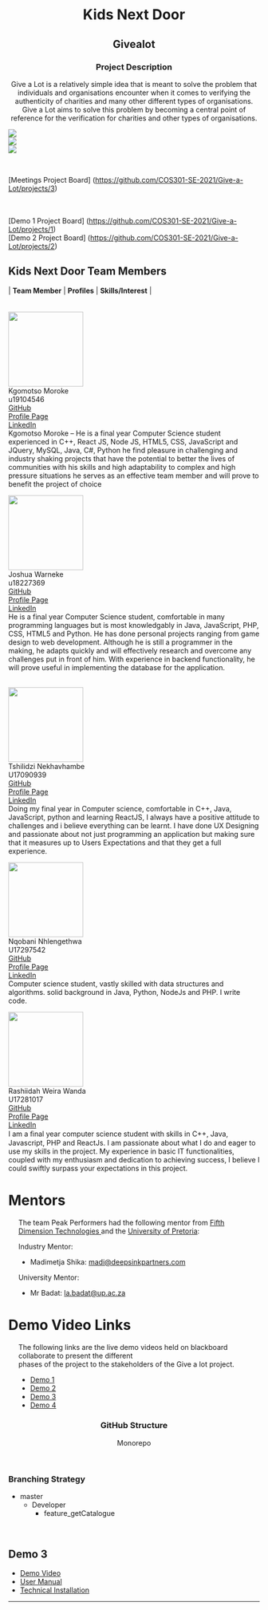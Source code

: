 <h1 align="center"> Kids Next Door </h1>
<h2 align="center"> Givealot </h2>


<h3 align="center" text-decoration="underline">Project Description</h3>
<p align="center">Give a Lot is a relatively simple idea that is meant to solve the problem that individuals and organisations encounter when it comes to verifying the authenticity of charities and many other different types of organisations. Give a Lot aims to solve this problem by becoming a central point of reference for the verification for charities and other types of organisations.</p>

![](https://img.shields.io/badge/coverage-unknown-informational?style=flat&logo=<LOGO_NAME>&logoColor=white&color=2bbc8a)
	<br>
![](https://img.shields.io/badge/IssuesOpen-5-informational?style=flat&logo=<LOGO_NAME>&logoColor=white&color=2bbc8a)
	<br>
![](https://img.shields.io/badge/IssuesClosed-5-informational?style=flat&logo=<LOGO_NAME>&logoColor=white&color=2bbc8a)	

<br>

[Meetings Project Board]
(https://github.com/COS301-SE-2021/Give-a-Lot/projects/3)

<br><br>
[Demo 1 Project Board]
(https://github.com/COS301-SE-2021/Give-a-Lot/projects/1)
<br>
[Demo 2 Project Board]
(https://github.com/COS301-SE-2021/Give-a-Lot/projects/2)
<br>


## Kids Next Door Team Members

| **Team Member** | **Profiles** | **Skills/Interest** | <br/><br/><br/>
 <img src="https://cdn.discordapp.com/attachments/838454474250780693/850093097815244870/Picture4.jpg" width="150px">  <br/> Kgomotso Moroke<br/>  u19104546<br/> [GitHub](https://github.com/Kgomotso404) <br/> [Profile Page]() <br/> [LinkedIn](https://www.linkedin.com/in/kgomotso-moroke-23b0ab210/) <br/> Kgomotso Moroke – He is a final year Computer Science student experienced in C++, React JS, Node JS, HTML5, CSS, JavaScript and JQuery, MySQL, Java, C#, Python he find pleasure in challenging and industry shaking projects that have the potential to better the lives of communities with his skills and high adaptability to complex and high pressure situations he serves as an effective team member and will prove to benefit the project of choice<br/>
 
 <img src="https://cdn.discordapp.com/attachments/838454474250780693/850093098993582080/Picture5.jpg" width="150px">  <br/> Joshua Warneke <br/> u18227369 <br/> [GitHub](https://github.com/CaptainCoDev) <br/> [Profile Page](https://CaptainCoDev.github.io/) <br/> [LinkedIn](https://www.linkedin.com/in/joshua-warneke-02a243171/) <br/> He is a final year Computer Science student, comfortable in many programming languages but is most knowledgably in Java, JavaScript, PHP, CSS, HTML5 and Python. He has done personal projects ranging from game design to web development. Although he is still a programmer in the making, he adapts quickly and will effectively research and overcome any challenges put in front of him. With experience in backend functionality, he will prove useful in implementing the database for the application. <br/><br/> 


 <img src="https://cdn.discordapp.com/attachments/838454474250780693/850093077892300820/Picture1.jpg" width="150px">  <br/> Tshilidzi Nekhavhambe <br/> U17090939 <br/> [GitHub](https://tshilidzin.github.io/Tshilidzi/) <br/> [Profile Page]() <br/> [LinkedIn](https://www.linkedin.com/in/tshilidzi-nekhavhambe-a778731a2/) <br/> Doing my final year in Computer science, comfortable in C++, Java, JavaScript, python and learning ReactJS, I always have a positive attitude to challenges and i believe everything can be learnt. I have done UX Designing and passionate about not just programming an application but making sure that it measures up to Users Expectations and that they get a full experience.<br/>

 <img src="https://cdn.discordapp.com/attachments/838454474250780693/850093093327077396/Picture2.jpg" width="150px">  <br/> Nqobani Nhlengethwa  <br/> U17297542 <br/> [GitHub](https://github.com/Xplodiator) <br/> [Profile Page](https://github.com/Xplodiator/Xplodiator.github.io) <br/> [LinkedIn](https://www.linkedin.com/in/nqobani-nhlengethwa-907995159/) <br/>Computer science student, vastly skilled with data structures and algorithms. solid background in Java, Python, NodeJs and PHP. I write code. <br/>

 <img src="https://cdn.discordapp.com/attachments/838454474250780693/850093096682913792/Picture3.jpg" width="150px">  <br/> Rashiidah Weira Wanda  <br/> U17281017 <br/> [GitHub](https://github.com/WandaWeira) <br/> [Profile Page](https://wandaweira.github.io/personal/) <br/> [LinkedIn](https://www.linkedin.com/in/wanda-weira-9929b1116/) <br/>I am a ﬁnal year computer science student with skills in C++, Java, Javascript, PHP and ReactJs. I am passionate about what I do and eager to use my skills in the project. My experience in basic IT functionalities, coupled with my enthusiasm and dedication to achieving success, I believe I could swiftly surpass your expectations in this project. <br/>

 # Mentors

<div style="margin-left: 4%">

The team Peak Performers had the following mentor from <a href="https://5dt.com/"> Fifth Dimension Technologies </a> and the <a href="https://www.up.ac.za/"> University of Pretoria</a>:

Industry Mentor:
* Madimetja Shika:  madi@deepsinkpartners.com

University Mentor:
* Mr Badat: la.badat@up.ac.za

</div>

# Demo Video Links

<div style="margin-left: 4%">

The following links are the live demo videos held on blackboard collaborate to present the different <br/>
phases of the project to the stakeholders of the Give a lot project.

* <a href=""> Demo 1 </a>
* <a href="https://drive.google.com/file/d/1nVGxjAXg2Bps2CiWN2UObfZMa0Hhtgmt/view?usp=sharing"> Demo 2 </a>
* <a href=""> Demo 3 </a>
* <a href=""> Demo 4 </a>

</div>

<h3 align="center" text-decoration="underline"> GitHub Structure</h3>
<p align="center">Monorepo</p>


<br>
<h3 align="left" text-decoration="underline"> Branching Strategy</h3>

<ul>
  <li>master
   <ul>
    <li>Developer
      <ul>
         <li>feature_getCatalogue</li>
     </ul>
   </li>
  </ul>
 </li>
</ul>
<br>

## Demo 3
*  [Demo Video]()
*  [User Manual]()
*  [Technical Installation]()
---



